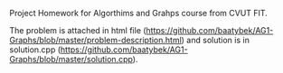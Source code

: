 Project Homework for Algorthims and Grahps course from CVUT FIT.

The problem is attached in html file (https://github.com/baatybek/AG1-Graphs/blob/master/problem-description.html) and 
solution is in solution.cpp (https://github.com/baatybek/AG1-Graphs/blob/master/solution.cpp).
